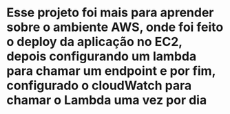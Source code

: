 # Esse projeto foi mais para aprender sobre o ambiente AWS, onde foi feito o deploy da aplicação no EC2, depois configurando um lambda para chamar um endpoint e por fim, configurado o cloudWatch para chamar o Lambda uma vez por dia
